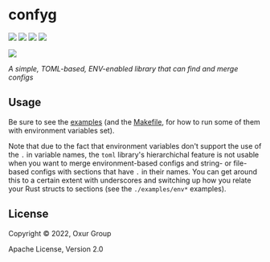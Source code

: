 # confyg

[![][build-badge]][build]
[![][crate-badge]][crate]
[![][tag-badge]][tag]
[![][docs-badge]][docs]

[![][logo]][logo-large]

*A simple, TOML-based, ENV-enabled library that can find and merge configs*

## Usage

Be sure to see the [examples](./examples) (and the [Makefile](./Makefile), for how to run some of them with environment variables set).

Note that due to the fact that environment variables don't support the use of the `.` in variable names, the `toml` library's hierarchichal feature is not usable when you want to merge environment-based configs and string- or file-based configs with sections that have `.` in their names. You can get around this to a certain extent with underscores and switching up how you relate your Rust structs to sections (see the `./examples/env*` examples).

## License

Copyright © 2022, Oxur Group

Apache License, Version 2.0

[//]: ---Named-Links---

[logo]: resources/images/logo-v1-small.png
[logo-large]: resources/images/logo-v1.png
[build]: https://github.com/oxur/confyg/actions/workflows/cicd.yml
[build-badge]: https://github.com/oxur/confyg/actions/workflows/cicd.yml/badge.svg
[crate]: https://crates.io/crates/confyg
[crate-badge]: https://img.shields.io/crates/v/confyg.svg
[docs]: https://docs.rs/confyg/
[docs-badge]: https://img.shields.io/badge/rust-documentation-blue.svg
[tag-badge]: https://img.shields.io/github/tag/oxur/confyg.svg
[tag]: https://github.com/oxur/confyg/tags
